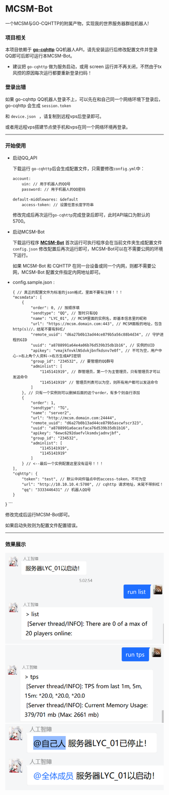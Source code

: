 # MCSM-Bot

一个MCSM与GO-CQHTTP的附属产物，实现我的世界服务器群组机器人!

### 项目相关

本项目依赖于 **[go-cqhttp](https://github.com/Mrs4s/go-cqhttp)** QQ机器人API，请先安装运行后修改配置文件并登录QQ即可后即可运行本MCSM-Bot。

- 建议把 ``go-cqhttp`` 做为服务启动，或用 screen 运行并不再关闭，不然由于tx风控的原因每次运行都要重新登录扫码！

### 登录出错

如果 go-cqhttp QQ机器人登录不上，可以先在和自己同一个网络环境下登录后，go-cqhttp 会生成 `session.token`

和 `device.json ` ，请复制到远程vps后登录即可。

或者用远程vps搭建节点使手机和vps在同一个网络环境再登录。

-----

### 开始使用

- 启动QQ_API

    下载运行 `go-cqhttp`后会生成配置文件，只需要修改`config.yml`中：

    ```
    account:
        uin: // 用于机器人的QQ号
        password: // 用于机器人的QQ密码
        
    default-middlewares: &default
        access-token: // 设置任意长度字符串
    ```

    修改完成后再次运行`go-cqhttp`完成登录后即可，此时API端口为默认的5700。

- 启动MCSM-Bot

    下载运行程序 **[MCSM-Bot](https://github.com/zijiren233/MCSM-Bot/releases)** 
    首次运行可执行程序会在当前文件夹生成配置文件 `config.json` 
    修改配置后再次运行即可，MCSM-Bot可以在不需要公网的环境下运行。

    如果 MCSM-Bot 和 CQHTTP 在同一台设备或同一个内网，则都不需要公网，MCSM-Bot 配置文件指定内网地址即可。


- config.sample.json :
    ```
    { // 真正的配置文件为标准的json格式，里面不要有注释！！！
    "mcsmdata": [
        {
            "order": 0, // 按顺序填
            "sendtype": "QQ", // 暂时只有QQ
            "name": "LYC_01", // MCSM里面的实例名，即基本信息里的昵称
            "url": "https://mcsm.domain.com:443", // MCSM面板的地址，包含http(s)//，结尾不要有斜杠/
            "remote_uuid": "d6a27b0b13ad44ce879b5a56c88b4d34", // 守护进程的GID
            "uuid": "a8788991a64e4a06b76d539b35db1b16", // 实例的UID
            "apikey": "vmajkfnvklNSdvkjbnfkdsnv7e0f", // 不可为空，用户中心->右上角个人资料->右方生成API密钥
            "group_id": "234532", // 要管理的QQ群号
            "adminlist": [
                "1145141919", // 群管理员，第一个为主管理员，只有管理员才可以发送命令
                "1145141919" // 管理员列表可以为空，则所有用户都可以发送命令
            ]
        }, // 只有一个实例则可以删掉后面的这个order，有多个则自行添加
        {
            "order": 1,
            "sendtype": "TG",
            "name": "server2",
            "url": "http://mcsm.domain.com:24444",
            "remote_uuid": "d6a27b0b13ad44ce879b5ascwfscr323",
            "uuid": "a8788991a6acasfaca76d539b35db1b16",
            "apikey": "6ewc6292daefvlksmdvjadnvjbf",
            "group_id": "234532",
            "adminlist": [
                "1145141919",
                "1145141919"
            ]
        } // <--最后一个实例配置这里没有逗号！！！
    ],
    "cqhttp": {
        "token": "test", // 默认中间件锚点中的access-token，不可为空
        "url": "http://10.10.10.4:5700", // cqhttp 请求地址，末尾不带斜杠！
        "qq": "3333446431" // 机器人QQ号
    }
}
    ```

修改完成后运行MCSM-Bot即可。

如果启动失败则为配置文件配置错误。

-----

### 效果展示

<img src="docs\sc\Sample_1.png" />

<img src="docs\sc\Sample_2.png" />

<img src="docs\sc\Sample_3.png" />